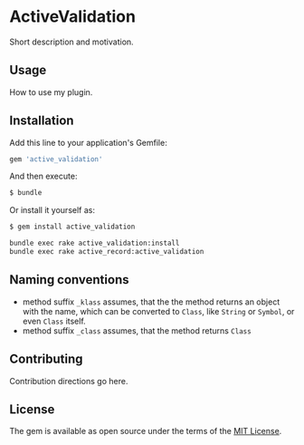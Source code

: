 # ActiveValidation
Short description and motivation.

## Usage
How to use my plugin.

## Installation
Add this line to your application's Gemfile:

```ruby
gem 'active_validation'
```

And then execute:
```bash
$ bundle
```

Or install it yourself as:
```bash
$ gem install active_validation
```

```bash
bundle exec rake active_validation:install
bundle exec rake active_record:active_validation
```

## Naming conventions

* method suffix `_klass` assumes, that the the method returns an object with
  the name, which can be converted to `Class`, like `String` or `Symbol`, or
  even `Class` itself.
* method suffix `_class` assumes, that the method returns `Class`

## Contributing
Contribution directions go here.

## License
The gem is available as open source under the terms of the [MIT License](https://opensource.org/licenses/MIT).
